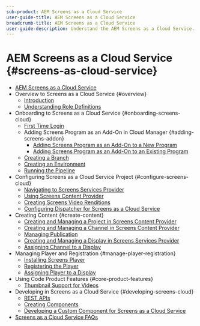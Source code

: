 ```yaml
---
sub-product: AEM Screens as a Cloud Service
user-guide-title: AEM Screens as a Cloud Service
breadcrumb-title: AEM Screens as a Cloud Service
user-guide-description: Understand the AEM Screens as a Cloud Service.
---
```


# AEM Screens as a Cloud Service {#screens-as-cloud-service}

+ [AEM Screens as a Cloud Service](/help/screens-cloud/home.md)
+ Overview to Screens as a Cloud Service {#overview}
  + [Introduction](/help/screens-cloud/introduction/introduction.md)
  + [Understanding Role Definitions](/help/screens-cloud/introduction/personas-screens-cloud.md)
+ Onboarding to Screens as a Cloud Service {#onboarding-screens-cloud}
  + [First Time Login](/help/screens-cloud/onboarding-screens-cloud/first-time-login-screens-cloud.md)
  + Adding Screens Program as an Add-On in Cloud Manager {#adding-screens-addon}
    + [Adding Screens Program as an Add-On to a New Program](/help/screens-cloud/onboarding-screens-cloud/add-on-new-program-screens-cloud.md)
    + [Adding Screens Program as an Add-On to an Existing Program](/help/screens-cloud/onboarding-screens-cloud/add-on-existing-program-screens-cloud.md)
  + [Creating a Branch](/help/screens-cloud/onboarding-screens-cloud/creating-a-branch.md)
  + [Creating an Environment](/help/screens-cloud/onboarding-screens-cloud/creating-an-environment.md)
  + [Running the Pipeline](/help/screens-cloud/onboarding-screens-cloud/running-a-pipeline.md)
+ Configuring Screens as a Cloud Service Project {#configure-screens-cloud}
  + [Navigating to Screens Services Provider](/help/screens-cloud/configuring/navigating-to-screens-services-provider.md)
  + [Using Screens Content Provider](/help/screens-cloud/configuring/using-screens-content-provider.md)
  + [Creating Screens Video Renditions](/help/screens-cloud/configuring/creating-screens-video-renditions-cloud-service.md)
  + [Configuring Dispatcher for Screens as a Cloud Service](/help/screens-cloud/configuring/dispatcher-configurations-screens-cloud.md)
+ Creating Content {#create-content}
  + [Creating and Managing a Project in Screens Content Provider](/help/screens-cloud/creating-content/creating-projects-screens-cloud.md)
  + [Creating and Managing a Channel in Screens Content Provider](/help/screens-cloud/creating-content/creating-channels-screens-cloud.md)
  + [Managing Publication](/help/screens-cloud/creating-content/manage-publish.md)
  + [Creating and Managing a Display in Screens Services Provider](/help/screens-cloud/creating-content/creating-displays-screens-cloud.md)
  + [Assigning Channel to a Display](/help/screens-cloud/creating-content/assigning-channels-to-display.md)
+ Managing Player and Registration {#manage-player-registration}
  + [Installing Screens Player](/help/screens-cloud/managing-players-registration/installing-screens-cloud-player.md)
  + [Registering the Player](/help/screens-cloud/managing-players-registration/registering-players-screens-cloud.md)
  + [Assigning Player to a Display](/help/screens-cloud/managing-players-registration/assigning-player-display.md)
+ Using Code Product Features {#core-product-features}
  + [Thumbnail Support for Videos](/help/screens-cloud/using-core-product-features/thumbnail-support-videos.md)
+ Developing in Screens as a Cloud Service {#developing-screens-cloud}
  + [REST APIs](/help/screens-cloud/developing/rest-apis-screens-cloud.md)
  + [Creating Components](/help/screens-cloud/developing/creating-components.md)
  + [Developing a Custom Component for Screens as a Cloud Service](/help/screens-cloud/developing/developing-custom-components-tutorial.md)
+ [Screens as a Cloud Service FAQs](/help/screens-cloud/screens-cloud-faqs.md)
